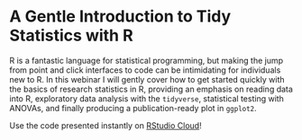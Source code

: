 # A Gentle Introduction to Tidy Statistics with R

R is a fantastic language for statistical programming, but making the jump from point and click interfaces to code can be intimidating for individuals new to R. In this webinar I will gently cover how to get started quickly with the basics of research statistics in R, providing an emphasis on reading data into R, exploratory data analysis with the `tidyverse`, statistical testing with ANOVAs, and finally producing a publication-ready plot in `ggplot2`.

Use the code presented instantly on [RStudio Cloud](https://rstudio.cloud/project/381034)!
